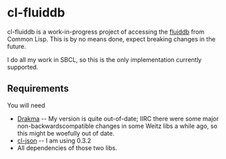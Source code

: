 

cl-fluiddb
==========

cl-fluiddb is a work-in-progress project of accessing the [fluiddb](http://fluidinfo.com) from Common Lisp.
This is by no means done, expect breaking changes in the future.

I do all my work in SBCL, so this is the only implementation currently supported.


Requirements
------------

You will need

 - [Drakma](http://weitz.de/drakma/) -- My version is quite out-of-date; IIRC there were some major non-backwardscompatible changes in some Weitz libs a while ago, so this might be woefully out of date.
 - [cl-json](http://common-lisp.net/project/cl-json/) -- I am using 0.3.2
 - All dependencies of those two libs.

